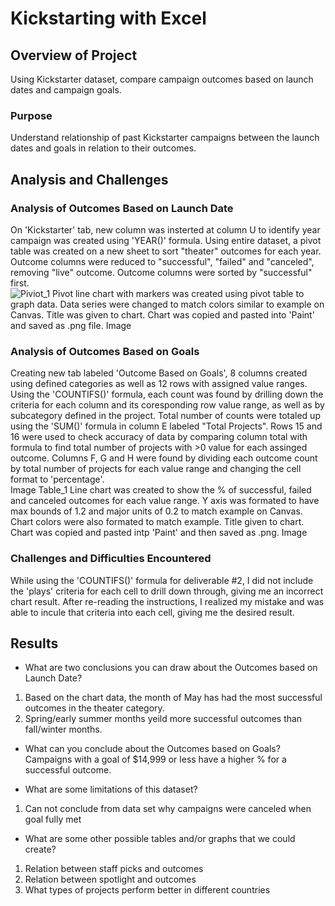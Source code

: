 # Kickstarting with Excel

## Overview of Project
Using Kickstarter dataset, compare campaign outcomes based on launch dates and campaign goals.

### Purpose
Understand relationship of past Kickstarter campaigns between the launch dates and goals in relation to their outcomes.

## Analysis and Challenges

### Analysis of Outcomes Based on Launch Date
On 'Kickstarter' tab, new column was insterted at column U to identify year campaign was created using 'YEAR()' formula.  Using entire dataset, a pivot table was created on a new sheet to sort "theater" outcomes for each year. Outcome columns were reduced to "successful", "failed" and "canceled", removing "live" outcome.  Outcome columns were sorted by "successful" first.  
![Piviot_1](C:\Users\boyer\Bootcamp\Kickstarter-analysis\resources\Piviot_1)
Pivot line chart with markers was created using pivot table to graph data.  Data series were changed to match colors similar to example on Canvas.  Title was given to chart.  Chart was copied and pasted into 'Paint' and saved as .png file.
Image

### Analysis of Outcomes Based on Goals
Creating new tab labeled 'Outcome Based on Goals', 8 columns created using defined categories as well as 12 rows with assigned value ranges.  Using the 'COUNTIFS()' formula, each count was found by drilling down the criteria for each column and its coresponding row value range, as well as by subcategory defined in the project.  Total number of counts were totaled up using the 'SUM()' formula in column E labeled "Total Projects".  Rows 15 and 16 were used to check accuracy of data by comparing column total with formula to find total number of projects with >0 value for each assinged outcome.  Columns F, G and H were found by dividing each outcome count by total number of projects for each value range and changing the cell format to 'percentage'.  
Image Table_1
Line chart was created to show the % of successful, failed and canceled outcomes for each value range.  Y axis was formated to have max bounds of 1.2 and major units of 0.2 to match example on Canvas.  Chart colors were also formated to match example.  Title given to chart.  Chart was copied and pasted intp 'Paint' and then saved as .png.
Image

### Challenges and Difficulties Encountered
While using the 'COUNTIFS()' formula for deliverable #2, I did not include the 'plays' criteria for each cell to drill down through, giving me an incorrect chart result.  After re-reading the instructions, I realized my mistake and was able to incule that criteria into each cell, giving me the desired result.

## Results

- What are two conclusions you can draw about the Outcomes based on Launch Date?
1. Based on the chart data, the month of May has had the most successful outcomes in the theater category.
2. Spring/early summer months yeild more successful outcomes than fall/winter months.

- What can you conclude about the Outcomes based on Goals?
Campaigns with a goal of $14,999 or less have a higher % for a successful outcome.

- What are some limitations of this dataset?
1. Can not conclude from data set why campaigns were canceled when goal fully met 

- What are some other possible tables and/or graphs that we could create?
1. Relation between staff picks and outcomes
2. Relation between spotlight and outcomes
3. What types of projects perform better in different countries

